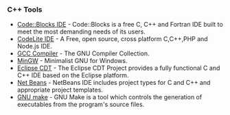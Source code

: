 ### C++ Tools

 * [Code::Blocks IDE](http://www.codeblocks.org/) - Code::Blocks is a free C, C++ and Fortran IDE built to meet the most demanding needs of its users.
 * [CodeLite IDE](http://codelite.org/) - A Free, open source, cross platform C,C++,PHP and Node.js IDE.
 * [GCC Compiler](https://gcc.gnu.org/) - The GNU Compiler Collection.
 * [MinGW](http://www.mingw.org/) - Minimalist GNU for Windows.
 * [Eclipse CDT](https://www.eclipse.org/cdt/) - The Eclipse CDT Project provides a fully functional C and C++ IDE based on the Eclipse platform.
 * [Net Beans](https://netbeans.org/features/cpp/index.html) - NetBeans IDE includes project types for C and C++ and appropriate project templates.
 * [GNU make](https://www.gnu.org/software/make/) - GNU Make is a tool which controls the generation of executables from the program's source files.
